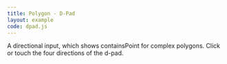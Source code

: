 ```yaml
---
title: Polygon - D-Pad
layout: example
code: dpad.js
---
```


A directional input, which shows containsPoint for complex polygons. Click or touch the four directions of the d-pad.
